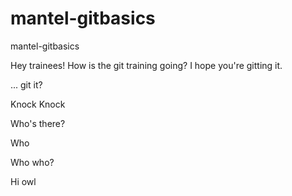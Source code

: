 # mantel-gitbasics
mantel-gitbasics

Hey trainees! How is the git training going? I hope you're gitting it.

... git it? 


Knock Knock 

Who's there?


Who

Who who?

Hi owl


